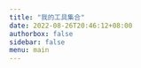 ```yaml
---
title: "我的工具集合"
date: 2022-08-26T20:46:12+08:00
authorbox: false
sidebar: false
menu: main
---
```


